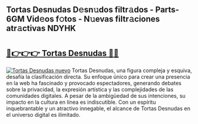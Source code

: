 ## Tortas Desnudas D𝚎sn𝚞dos filtr𝚊dos - Parts-6GM Vid𝚎os f𝚘tos - N𝚞evas filtr𝚊ciones atr𝚊ctivas NDYHK

# <h2><a href="http://mbd0kg.tromn.icu/?c=Tortas+Desnudas">🔗👉👉👉 Tortas Desnudas 🔗🔗</a></h2>

[![Tortas Desnudas nuevo](https://i.imgur.com/pEAQMta.gif)](http://mbd0kg.tromn.icu/?c=Tortas+Desnudas)
Tortas Desnudas, una figura compleja y esquiva, desafía la clasificación directa. Su enfoque único para crear una presencia en la web ha fascinado y provocado espectadores, generando debates sobre la privacidad, la expresión artística y las complejidades de las comunidades digitales. A pesar de la ambigüedad de sus intenciones, su impacto en la cultura en línea es indiscutible. Con un espíritu inquebrantable y un atractivo innegable, el alcance de Tortas Desnudas en el universo digital es ilimitado.
